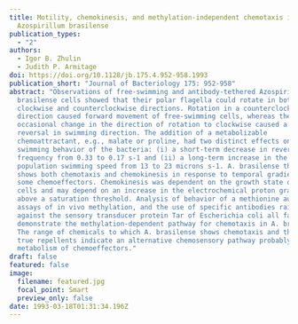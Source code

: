 ```yaml
---
title: Motility, chemokinesis, and methylation-independent chemotaxis in
  Azospirillum brasilense
publication_types:
  - "2"
authors:
  - Igor B. Zhulin
  - Judith P. Armitage
doi: https://doi.org/10.1128/jb.175.4.952-958.1993
publication_short: "Journal of Bacteriology 175: 952-958"
abstract: "Observations of free-swimming and antibody-tethered Azospirillum
  brasilense cells showed that their polar flagella could rotate in both
  clockwise and counterclockwise directions. Rotation in a counterclockwise
  direction caused forward movement of free-swimming cells, whereas the
  occasional change in the direction of rotation to clockwise caused a brief
  reversal in swimming direction. The addition of a metabolizable
  chemoattractant, e.g., malate or proline, had two distinct effects on the
  swimming behavior of the bacteria: (i) a short-term decrease in reversal
  frequency from 0.33 to 0.17 s-1 and (ii) a long-term increase in the mean
  population swimming speed from 13 to 23 microns s-1. A. brasilense therefore
  shows both chemotaxis and chemokinesis in response to temporal gradients of
  some chemoeffectors. Chemokinesis was dependent on the growth state of the
  cells and may depend on an increase in the electrochemical proton gradient
  above a saturation threshold. Analysis of behavior of a methionine auxotroph,
  assays of in vivo methylation, and the use of specific antibodies raised
  against the sensory transducer protein Tar of Escherichia coli all failed to
  demonstrate the methylation-dependent pathway for chemotaxis in A. brasilense.
  The range of chemicals to which A. brasilense shows chemotaxis and the lack of
  true repellents indicate an alternative chemosensory pathway probably based on
  metabolism of chemoeffectors."
draft: false
featured: false
image:
  filename: featured.jpg
  focal_point: Smart
  preview_only: false
date: 1993-03-18T01:31:34.196Z
---
```

